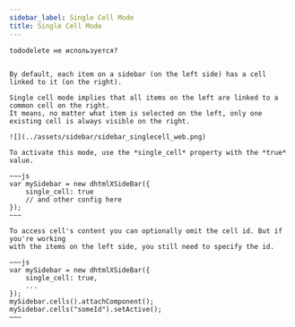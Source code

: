 ```yaml
---
sidebar_label: Single Cell Mode
title: Single Cell Mode
---  
```


```tododelete не используется?``` 

```

By default, each item on a sidebar (on the left side) has a cell linked to it (on the right).

Single cell mode implies that all items on the left are linked to a common cell on the right. 
It means, no matter what item is selected on the left, only one existing cell is always visible on the right.

![](../assets/sidebar/sidebar_singlecell_web.png)

To activate this mode, use the *single_cell* property with the *true* value.

~~~js
var mySidebar = new dhtmlXSideBar({
	single_cell: true
    // and other config here
});
~~~

To access cell's content you can optionally omit the cell id. But if you're working
with the items on the left side, you still need to specify the id.

~~~js
var mySidebar = new dhtmlXSideBar({
	single_cell: true,
	...
});
mySidebar.cells().attachComponent();
mySidebar.cells("someId").setActive();
~~~


```